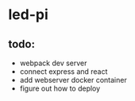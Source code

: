 # led-pi
## todo:
* webpack dev server
* connect express and react
* add webserver docker container
* figure out how to deploy